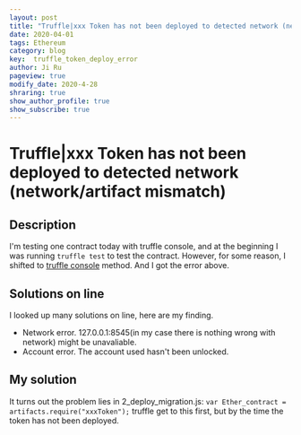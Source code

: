```yaml
---
layout: post
title: "Truffle|xxx Token has not been deployed to detected network (network/artifact mismatch)"
date: 2020-04-01
tags: Ethereum
category: blog
key:  truffle_token_deploy_error
author: Ji Ru
pageview: true
modify_date: 2020-4-28
shraring: true
show_author_profile: true
show_subscribe: true
---
```

# Truffle|xxx Token has not been deployed to detected network (network/artifact mismatch)
## Description
I'm testing one contract today with truffle console, and at the beginning I was running `truffle test` to test the contract. However, for some reason, I shifted to [truffle console](https://www.trufflesuite.com/docs/truffle/getting-started/interacting-with-your-contracts) method. And I got the error above.
## Solutions on line
I looked up many solutions on line, here are my finding.

* Network error. 127.0.0.1:8545(in my case there is nothing wrong with network) might be unavaliable.
* Account error. The account used hasn't been unlocked.

## My solution
It turns out the problem lies in 2\_deploy\_migration.js:
`var Ether_contract = artifacts.require("xxxToken");`
truffle get to this first, but by the time the token has not been deployed.
